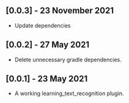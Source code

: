 ## [0.0.3] - 23 November 2021

* Update dependencies

## [0.0.2] - 27 May 2021

* Delete unnecessary gradle dependencies.

## [0.0.1] - 23 May 2021

* A working learning_text_recognition plugin.
